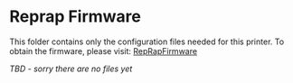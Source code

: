 # Reprap Firmware

This folder contains only the configuration files needed for this printer. To obtain the firmware, please visit: [RepRapFirmware](https://github.com/dc42/RepRapFirmware)

*TBD - sorry there are no files yet*
